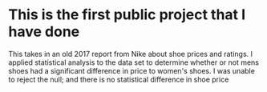 # This is the first public project that I have done
This takes in an old 2017 report from Nike about shoe prices and ratings.
I applied statistical analysis to the data set to determine whether or not mens shoes had a significant difference in price to women's shoes.
I was unable to reject the null; and there is no statistical difference in shoe price
